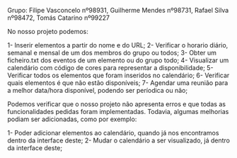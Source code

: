 Grupo: Filipe Vasconcelo nº98931,  Guilherme Mendes nº98731, Rafael Silva nº98472, Tomás Catarino nº99227

No nosso projeto podemos:

1- Inserir elementos a partir do nome e do URL;
2- Verificar o horario diário, semanal e mensal de um dos membros do grupo ou todos;
3- Obter um ficheiro.txt dos eventos de um elemento ou do grupo todo;
4- Visualizar um calendário com código de cores para representar a disponibilidade;
5- Verificar todos os elementos que foram inseridos no calendário;
6- Verificar quais elementos é que não estão disponíveis;
7- Agendar uma reunião para a melhor data/hora disponível, podendo ser períodica ou não;

Podemos verificar que o nosso projeto não apresenta erros e que todas as funcionalidades pedidas foram implementadas. Todavia, algumas melhorias podiam ser adicionadas, como por exemplo:

1- Poder adicionar elementos ao calendário, quando já nos encontramos dentro da interface deste;
2- Mudar o calendário a ser visualizado, já dentro da interface deste;
